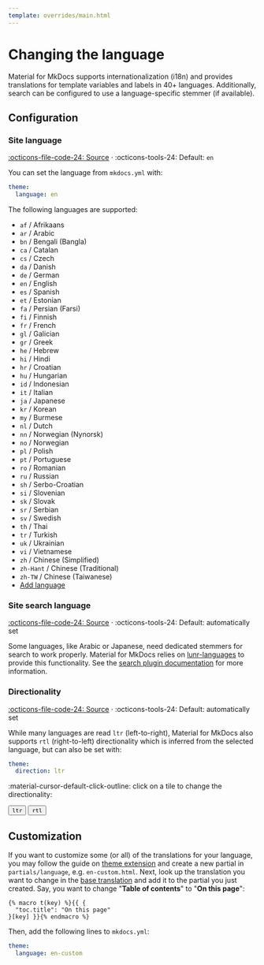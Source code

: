 ```yaml
---
template: overrides/main.html
---
```


# Changing the language

Material for MkDocs supports internationalization (i18n) and provides
translations for template variables and labels in 40+ languages. Additionally,
search can be configured to use a language-specific stemmer (if available).

## Configuration

### Site language

[:octicons-file-code-24: Source][1] · :octicons-tools-24: Default: `en`

You can set the language from `mkdocs.yml` with:

``` yaml
theme:
  language: en
```

The following languages are supported:

<style>
  .md-language-list {
    -webkit-columns: 2;
       -moz-columns: 2;
            columns: 2;
  }
  .md-language-list li {
    -webkit-column-break-inside: avoid;
              page-break-inside: avoid;
                   break-inside: avoid;
  }
</style>
<ul class="tx-columns">
  <li><code>af</code> / Afrikaans</li>
  <li><code>ar</code> / Arabic</li>
  <li><code>bn</code> / Bengali (Bangla)</li>
  <li><code>ca</code> / Catalan</li>
  <li><code>cs</code> / Czech</li>
  <li><code>da</code> / Danish</li>
  <li><code>de</code> / German</li>
  <li><code>en</code> / English</li>
  <li><code>es</code> / Spanish</li>
  <li><code>et</code> / Estonian</li>
  <li><code>fa</code> / Persian (Farsi)</li>
  <li><code>fi</code> / Finnish</li>
  <li><code>fr</code> / French</li>
  <li><code>gl</code> / Galician</li>
  <li><code>gr</code> / Greek</li>
  <li><code>he</code> / Hebrew</li>
  <li><code>hi</code> / Hindi</li>
  <li><code>hr</code> / Croatian</li>
  <li><code>hu</code> / Hungarian</li>
  <li><code>id</code> / Indonesian</li>
  <li><code>it</code> / Italian</li>
  <li><code>ja</code> / Japanese</li>
  <li><code>kr</code> / Korean</li>
  <li><code>my</code> / Burmese</li>
  <li><code>nl</code> / Dutch</li>
  <li><code>nn</code> / Norwegian (Nynorsk)</li>
  <li><code>no</code> / Norwegian</li>
  <li><code>pl</code> / Polish</li>
  <li><code>pt</code> / Portuguese</li>
  <li><code>ro</code> / Romanian</li>
  <li><code>ru</code> / Russian</li>
  <li><code>sh</code> / Serbo-Croatian</li>
  <li><code>si</code> / Slovenian</li>
  <li><code>sk</code> / Slovak</li>
  <li><code>sr</code> / Serbian</li>
  <li><code>sv</code> / Swedish</li>
  <li><code>th</code> / Thai</li>
  <li><code>tr</code> / Turkish</li>
  <li><code>uk</code> / Ukrainian</li>
  <li><code>vi</code> / Vietnamese</li>
  <li><code>zh</code> / Chinese (Simplified)</li>
  <li><code>zh-Hant</code> / Chinese (Traditional)</li>
  <li><code>zh-TW</code> / Chinese (Taiwanese)</li>
  <li>
    <a href="https://bit.ly/38F5RCa">
      Add language
    </a>
  </li>
</ul>

  [1]: https://github.com/squidfunk/mkdocs-material/blob/master/src/partials/language/en.html

### Site search language

[:octicons-file-code-24: Source][2] · :octicons-tools-24: Default: automatically
set

Some languages, like Arabic or Japanese, need dedicated stemmers for search to
work properly. Material for MkDocs relies on [lunr-languages][3] to provide this 
functionality. See the [search plugin documentation][4] for more information.

  [2]: https://github.com/squidfunk/mkdocs-material/blob/master/src/assets/javascripts/integrations/search/worker/main/index.ts#L49-L69
  [3]: https://github.com/MihaiValentin/lunr-languages
  [4]: ../plugins/search.md#language


### Directionality

[:octicons-file-code-24: Source][5] · :octicons-tools-24: Default: automatically
set

While many languages are read `ltr` (left-to-right), Material for MkDocs also
supports `rtl` (right-to-left) directionality which is inferred from the
selected language, but can also be set with:

``` yaml
theme:
  direction: ltr
```

:material-cursor-default-click-outline: click on a tile to change the
directionality:

<div class="tx-switch">
  <button data-md-dir="ltr"><code>ltr</code></button>
  <button data-md-dir="rtl"><code>rtl</code></button>
</div>

<script>
  var buttons = document.querySelectorAll("button[data-md-dir]")
  buttons.forEach(function(button) {
    button.addEventListener("click", function() {
      var attr = this.getAttribute("data-md-dir")
      document.body.dir = attr
      var name = document.querySelector("#__code_1 code span:nth-child(5)")
      name.textContent = attr
    })
  })
</script>

  [5]: https://github.com/squidfunk/mkdocs-material/blob/master/src/base.html#L168

## Customization

If you want to customize some (or all) of the translations for your language,
you may follow the guide on [theme extension][6] and create a new partial in
`partials/language`, e.g. `en-custom.html`. Next, look up the translation you
want to change in the [base translation][1] and add it to the partial you just
created. Say, you want to change "__Table of contents__" to "__On this page__":

``` jinja
{% macro t(key) %}{{ {
  "toc.title": "On this page"
}[key] }}{% endmacro %}
```

Then, add the following lines to `mkdocs.yml`:

``` yaml
theme:
  language: en-custom
```

  [6]: ../customization.md#extending-the-theme

